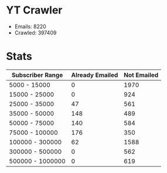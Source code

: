 # YT Crawler
- Emails: 8220
- Crawled: 397409

# Stats
| Subscriber Range  | Already Emailed | Not Emailed |
|-------|-------|-------|
| 5000 - 15000 | 0 | 1970 |
| 15000 - 25000 | 0 | 924 |
| 25000 - 35000 | 47 | 561 |
| 35000 - 50000 | 148 | 489 |
| 50000 - 75000 | 140 | 584 |
| 75000 - 100000 | 176 | 350 |
| 100000 - 300000 | 62 | 1588 |
| 300000 - 500000 | 0 | 562 |
| 500000 - 1000000 | 0 | 619 |
